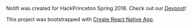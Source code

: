 Notifi was created for HackPrinceton Spring 2018. Check out our [Devpost](https://devpost.com/software/notifi-ot28ca)!

This project was bootstrapped with [Create React Native App](https://github.com/react-community/create-react-native-app).
